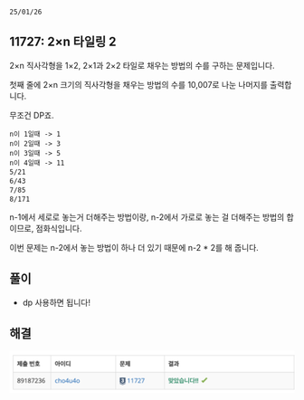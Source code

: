 `25/01/26`

## 11727: 2×n 타일링 2

2×n 직사각형을 1×2, 2×1과 2×2 타일로 채우는 방법의 수를 구하는 문제입니다.

첫째 줄에 2×n 크기의 직사각형을 채우는 방법의 수를 10,007로 나눈 나머지를 출력합니다.

무조건 DP죠.

```plain text
n이 1일때 -> 1
n이 2일때 -> 3
n이 3일때 -> 5
n이 4일때 -> 11
5/21
6/43
7/85
8/171

```

n-1에서 세로로 놓는거 더해주는 방법이랑, n-2에서 가로로 놓는 걸 더해주는 방법의 합이므로, 점화식입니다.

이번 문제는 n-2에서 놓는 방법이 하나 더 있기 때문에 n-2 \* 2를 해 줍니다.

## 풀이

- dp 사용하면 됩니다!

## 해결

![alt text](image.png)
